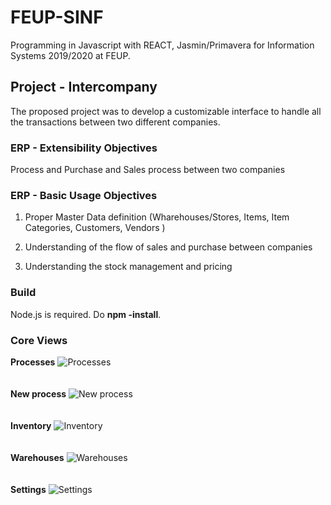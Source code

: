 # FEUP-SINF
Programming in Javascript with REACT, Jasmin/Primavera for Information Systems 2019/2020 at FEUP.

## Project - Intercompany

The proposed project was to develop a customizable interface to handle all the transactions between two different companies.

### ERP - Extensibility Objectives 

Process and Purchase and Sales process between two companies


### ERP - Basic Usage Objectives 

1. Proper Master Data definition (Wharehouses/Stores, Items, Item Categories, Customers, Vendors )

2. Understanding of  the flow of sales and purchase between companies

3. Understanding the stock management and pricing

### Build

Node.js is required. Do **npm -install**. 

### Core Views 

**Processes**
![Processes](https://raw.github.com/TomasNovo/FEUP-SINF/master/docs/process.png)
<br/><br/><br/>
**New process**
![New process](https://raw.github.com/TomasNovo/FEUP-SINF/master/docs/new.png)
<br/><br/><br/>
**Inventory**
![Inventory](https://raw.github.com/TomasNovo/FEUP-SINF/master/docs/inventory.png)
<br/><br/><br/>
**Warehouses**
![Warehouses](https://raw.github.com/TomasNovo/FEUP-SINF/master/docs/warehouses.png)
<br/><br/><br/>
**Settings**
![Settings](https://raw.github.com/TomasNovo/FEUP-SINF/master/docs/settings.png)


